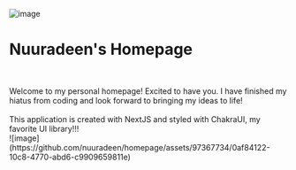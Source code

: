 ![image](https://github.com/nuuradeen/homepage/assets/97367734/ea0a0b7e-3773-4a27-b0cb-81a4baa48327)<h1>Nuuradeen's Homepage</h1>
<br>
<div>Welcome to my personal homepage! Excited to have you. I have finished my hiatus from coding and look forward to bringing my ideas to life!</div>
<br>
<div>This application is created with NextJS and styled with ChakraUI, my favorite UI library!!!</div>
![image](https://github.com/nuuradeen/homepage/assets/97367734/0af84122-10c8-4770-abd6-c9909659811e)
